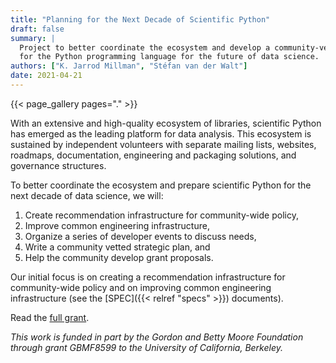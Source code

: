 ```yaml
---
title: "Planning for the Next Decade of Scientific Python"
draft: false
summary: |
  Project to better coordinate the ecosystem and develop a community-vetted decadal plan
  for the Python programming language for the future of data science.
authors: ["K. Jarrod Millman", "Stéfan van der Walt"]
date: 2021-04-21
---
```


{{< page_gallery pages="." >}}

With an extensive and high-quality ecosystem of libraries, scientific Python
has emerged as the leading platform for data analysis.
This ecosystem is sustained by independent volunteers with separate mailing
lists, websites, roadmaps, documentation, engineering and packaging solutions,
and governance structures.

To better coordinate the ecosystem and prepare scientific Python
for the next decade of data science, we will:

1. Create recommendation infrastructure for community-wide policy,
2. Improve common engineering infrastructure,
3. Organize a series of developer events to discuss needs,
4. Write a community vetted strategic plan, and
5. Help the community develop grant proposals.

Our initial focus is on creating a recommendation infrastructure for
community-wide policy and on improving common engineering infrastructure
(see the [SPEC]({{< relref "specs" >}}) documents).

Read the [full grant](../../doc/scientific-python-planning-grant-2020.pdf).

_This work is funded in part by the Gordon and Betty Moore Foundation through
grant GBMF8599 to the University of California, Berkeley._
